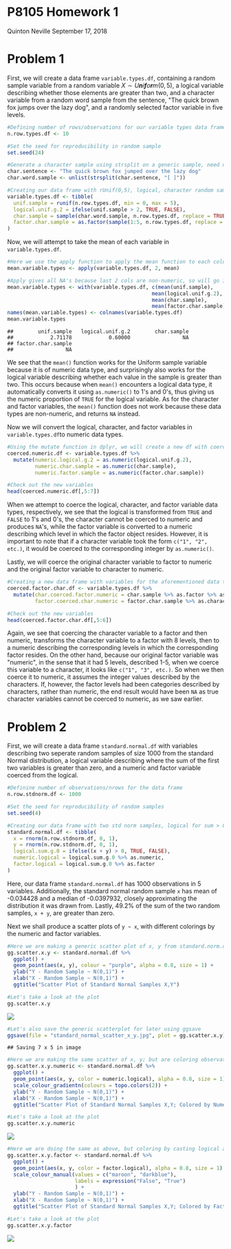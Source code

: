 P8105 Homework 1
================
Quinton Neville
September 17, 2018

Problem 1
=========

First, we will create a data frame `variable.types.df`, containing a random sample variable from a random variable *X* ∼ *U**n**i**f**o**r**m*(0, 5), a logical variable describing whether those elements are greater than two, and a character variable from a random word sample from the sentence, "The quick brown fox jumps over the lazy dog", and a randomly selected factor variable in five levels.

``` r
#Defining number of rows/observations for our variable types data frame
n.row.types.df <- 10

#Set the seed for reproducibility in random sample
set.seed(24)

#Generate a character sample using strsplit on a generic sample, need unlist to coerce to vector
char.sentence <- "The quick brown fox jumped over the lazy dog"  
char.word.sample <- unlist(strsplit(char.sentence, "[ ]"))

#Creating our data frame with rUnif(0,5), logical, character random sample, and factor vars
variable.types.df <- tibble(
  unif.sample = runif(n.row.types.df, min = 0, max = 5),                  #Random sample 10 rUnif(0,5)
  logical.unif.g.2 = ifelse(unif.sample > 2, TRUE, FALSE),                #Logical, TRUE if rUnif > 2
  char.sample = sample(char.word.sample, n.row.types.df, replace = TRUE), #Random char sample
  factor.char.sample = as.factor(sample(1:5, n.row.types.df, replace = TRUE))   #Random factor sample, 5 levels
)
```

Now, we will attempt to take the mean of each variable in `variable.types.df`.

``` r
#Here we use the apply function to apply the mean function to each column var
mean.variable.types <- apply(variable.types.df, 2, mean)

#Apply gives all NA's because last 2 cols are non-numeric, so will go individually instead
mean.variable.types <- with(variable.types.df, c(mean(unif.sample),
                                               mean(logical.unif.g.2),
                                               mean(char.sample),
                                               mean(factor.char.sample)))
names(mean.variable.types) <- colnames(variable.types.df)
mean.variable.types
```

    ##        unif.sample   logical.unif.g.2        char.sample 
    ##            2.71178            0.60000                 NA 
    ## factor.char.sample 
    ##                 NA

We see that the `mean()` function works for the Uniform sample variable because it is of numeric data type, and surprisingly also works for the logical variable describing whether each value in the sample is greater than two. This occurs because when `mean()` encounters a logical data type, it automatically converts it using `as.numeric()` to 1's and 0's, thus giving us the numeric proportion of `TRUE` for the logical variable. As for the character and factor variables, the `mean()` function does not work because these data types are non-numeric, and returns `NA` instead.

Now we will convert the logical, character, and factor variables in `variable.types.df`to numeric data types.

``` r
#Using the mutate function in dplyr, we will create a new df with coerced numerics
coerced.numeric.df <- variable.types.df %>%
  mutate(numeric.logical.g.2 = as.numeric(logical.unif.g.2),
         numeric.char.sample = as.numeric(char.sample),
         numeric.factor.sample = as.numeric(factor.char.sample))

#Check out the new variables
head(coerced.numeric.df[,5:7])
```

When we attempt to coerce the logical, character, and factor variable data types, respectively, we see that the logical is transformed from `TRUE` and `FALSE` to 1's and 0's, the character cannot be coerced to numeric and produces `NA`'s, while the factor variable is converted to a numeric describing which level in which the factor object resides. However, it is important to note that if a character variable took the form `c("1", "2", etc.)`, it would be coerced to the corresponding integer by `as.numeric()`.

Lastly, we will coerce the original character variable to factor to numeric and the original factor variable to character to numeric.

``` r
#Creating a new data frame with variables for the aforementioned data type coercions
coerced.factor.char.df <- variable.types.df %>%
  mutate(char.coerced.factor.numeric = char.sample %>% as.factor %>% as.numeric,
         factor.coerced.char.numeric = factor.char.sample %>% as.character %>% as.numeric)

#Check out the new variables
head(coerced.factor.char.df[,5:6])
```

Again, we see that coercing the character variable to a factor and then numeric, transforms the character variable to a factor with 8 levels, then to a numeric describing the corresponding levels in which the corresponding factor resides. On the other hand, because our original factor variable was "numeric", in the sense that it had 5 levels, described 1-5, when we coerce this variable to a character, it looks like `c("1", "3", etc.)`. So when we then coerce it to numeric, it assumes the integer values described by the characters. If, however, the factor levels had been categories described by characters, rather than numeric, the end result would have been `NA` as true character variables cannot be coerced to numeric, as we saw earlier.

Problem 2
=========

First, we will create a data frame `standard.normal.df` with variables describing two seperate random samples of size 1000 from the standard Normal distribution, a logical variable describing where the sum of the first two variables is greater than zero, and a numeric and factor variable coerced from the logical.

``` r
#Definine number of observations/nrows for the data frame
n.row.stdnorm.df <- 1000

#Set the seed for reproducibility of random samples
set.seed(4)

#Creating our data frame with two std norm samples, logical for sum > 0, coerced numeric and factor
standard.normal.df <- tibble(
  x = rnorm(n.row.stdnorm.df, 0, 1),
  y = rnorm(n.row.stdnorm.df, 0, 1),
  logical.sum.g.0 = ifelse((x + y) > 0, TRUE, FALSE),
  numeric.logical = logical.sum.g.0 %>% as.numeric,
  factor.logical = logical.sum.g.0 %>% as.factor
)
```

Here, our data frame `standard.normal.df` has 1000 observations in 5 variables. Additionally, the standard normal random sample `x` has mean of -0.034428 and a median of -0.0397932, closely approximating the distribution it was drawn from. Lastly, 49.2% of the sum of the two random samples, `x + y`, are greater than zero.

Next we shall produce a scatter plots of `y ~ x`, with different colorings by the numeric and factor variables.

``` r
#Here we are making a generic scatter plot of x, y from standard.norm.df using ggplot2
gg.scatter.x.y <- standard.normal.df %>%
  ggplot() +
  geom_point(aes(x, y), colour = "purple", alpha = 0.8, size = 1) +
  ylab("Y - Random Sample ~ N(0,1)") +
  xlab("X - Random Sample ~ N(0,1)") +
  ggtitle("Scatter Plot of Standard Normal Samples X,Y")

#Let's take a look at the plot
gg.scatter.x.y
```

![](p8105_hw1_qn2119_files/figure-markdown_github/scatter-1.png)

``` r
#Let's also save the generic scatterplot for later using ggsave
ggsave(file = "standard_normal_scatter_x_y.jpg", plot = gg.scatter.x.y)
```

    ## Saving 7 x 5 in image

``` r
#Here we are making the same scatter of x, y; but are coloring observations by casting logical as numeric
gg.scatter.x.y.numeric <- standard.normal.df %>%
  ggplot() +
  geom_point(aes(x, y, color = numeric.logical), alpha = 0.8, size = 1) +
  scale_colour_gradientn(colours = topo.colors(2)) +
  ylab("Y - Random Sample ~ N(0,1)") +
  xlab("X - Random Sample ~ N(0,1)") +
  ggtitle("Scatter Plot of Standard Normal Samples X,Y; Colored by Numeric Logical")

#Let's take a look at the plot
gg.scatter.x.y.numeric
```

![](p8105_hw1_qn2119_files/figure-markdown_github/scatter-2.png)

``` r
#Here we are doing the same as above, but coloring by casting logical as factor 
gg.scatter.x.y.factor <- standard.normal.df %>%
  ggplot() +
  geom_point(aes(x, y, color = factor.logical), alpha = 0.8, size = 1) +
  scale_colour_manual(values = c("maroon", "darkblue"),
                      labels = expression("False", "True")
                      ) +
  ylab("Y - Random Sample ~ N(0,1)") +
  xlab("X - Random Sample ~ N(0,1)") +
  ggtitle("Scatter Plot of Standard Normal Samples X,Y; Colored by Factor Logical")

#Let's take a look at the plot
gg.scatter.x.y.factor
```

![](p8105_hw1_qn2119_files/figure-markdown_github/scatter-3.png)
